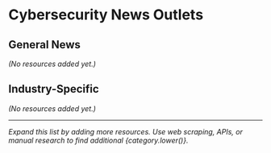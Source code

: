 # Cybersecurity News Outlets

## General News
*(No resources added yet.)*

## Industry-Specific
*(No resources added yet.)*


---

*Expand this list by adding more resources. Use web scraping, APIs, or manual research to find additional {category.lower()}.*